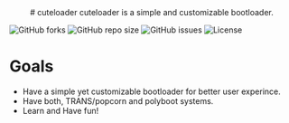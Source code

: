 <center>
# cuteloader
cuteloader is a simple and customizable bootloader.
</center>

![GitHub forks](https://img.shields.io/github/forks/popcorn-kernel/cuteloader)
![GitHub repo size](https://img.shields.io/github/repo-size/popcorn-kernel/cuteloader)
![GitHub issues](https://img.shields.io/github/issues/popcorn-kernel/cuteloader)
![License](https://img.shields.io/github/license/popcorn-kernel/cuteloader)

# Goals
- Have a simple yet customizable bootloader for better user experince.
- Have both, TRANS/popcorn and polyboot systems.
- Learn and Have fun!
